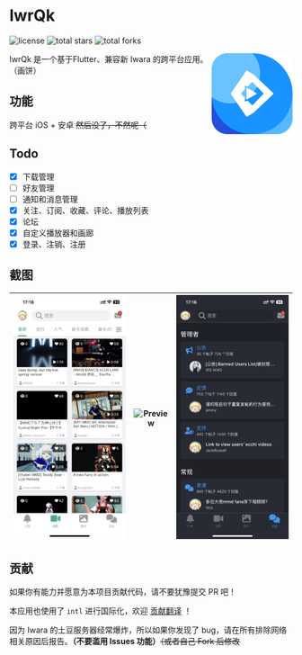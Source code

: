 # IwrQk

![license](https://img.shields.io/github/license/iwrqk/iwrqk.svg)
![total stars](https://img.shields.io/github/stars/iwrqk/iwrqk?label=total%20stars)
![total forks](https://img.shields.io/github/forks/iwrqk/iwrqk?label=total%20forks)

<img src="./icon.png" alt="logo" width="144" height="144" align="right" />


IwrQk 是一个基于Flutter、兼容新 Iwara 的跨平台应用。（画饼）

## 功能

跨平台 iOS + 安卓 ~~然后没了，不然呢（~~

## Todo

 - [x] 下载管理
 - [ ] 好友管理
 - [ ] 通知和消息管理
 - [x] 关注、订阅、收藏、评论、播放列表
 - [x] 论坛
 - [x] 自定义播放器和画廊
 - [x] 登录、注销、注册

## 截图 

| ![Preview](./1.png) | ![Preview](./2.png) | ![Preview](./3.png) | 
|:---:|:---:|:---:|

## 贡献

如果你有能力并愿意为本项目贡献代码，请不要犹豫提交 PR 吧！

本应用也使用了 `intl` 进行国际化，欢迎 [贡献翻译](/lib/l10n/intl_en.arb) ！

因为 Iwara 的土豆服务器经常爆炸，所以如果你发现了 bug，请在所有排除网络相关原因后报告。**（不要滥用 Issues 功能）**~~（或者自己 Fork 后修改~~
